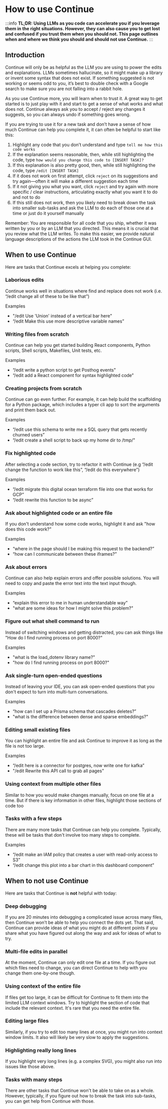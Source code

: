 # How to use Continue

:::info
**TL;DR: Using LLMs as you code can accelerate you if you leverage them in the right situations. However, they can also cause you to get lost and confused if you trust them when you should not. This page outlines when and where we think you should and should not use Continue.**
:::

## Introduction

Continue will only be as helpful as the LLM you are using to power the edits and explanations. LLMs sometimes hallucinate, so it might make up a library or invent some syntax that does not exist. If something suggested is not working or seems odd to you, it’s best to double check with a Google search to make sure you are not falling into a rabbit hole.

As you use Continue more, you will learn when to trust it. A great way to get started is to just play with it and start to get a sense of what works and what does not. Continue always ask you to accept / reject any changes it suggests, so you can always undo if something goes wrong.

If you are trying to use it for a new task and don’t have a sense of how much Continue can help you complete it, it can often be helpful to start like this:

1. Highlight any code that you don’t understand and type `tell me how this code works`
2. If the explanation seems reasonable, then, while still highlighting the code, type `how would you change this code to [INSERT TASK]?`
3. If this explanation is also pretty good, then, while still highlighting the code, type `/edit [INSERT TASK]`
4. If it does not work on first attempt, click `reject` on its suggestions and try again—often it will make a different suggestion each time
5. If it not giving you what you want, click `reject` and try again with more specific / clear instructions, articulating exactly what you want it to do and not to do
6. If this still does not work, then you likely need to break down the task into smaller sub-tasks and ask the LLM to do each of those one at a time or just do it yourself manually

Remember: You are responsible for all code that you ship, whether it was written by you or by an LLM that you directed. This means it is crucial that you review what the LLM writes. To make this easier, we provide natural language descriptions of the actions the LLM took in the Continue GUI.

## When to use Continue

Here are tasks that Continue excels at helping you complete:

### Laborious edits 

Continue works well in situations where find and replace does not work (i.e. “/edit change all of these to be like that”)

Examples
- "/edit Use 'Union' instead of a vertical bar here"
- “/edit Make this use more descriptive variable names”

### Writing files from scratch

Continue can help you get started building React components, Python scripts, Shell scripts, Makefiles, Unit tests, etc.

Examples
- “/edit write a python script to get Posthog events"
- “/edit add a React component for syntax highlighted code"

### Creating projects from scratch

Continue can go even further. For example, it can help build the scaffolding for a Python package, which includes a typer cli app to sort the arguments and print them back out.

Examples
- “/edit use this schema to write me a SQL query that gets recently churned users”
- “/edit create a shell script to back up my home dir to /tmp/"

### Fix highlighted code

After selecting a code section, try to refactor it with Continue (e.g “/edit change the function to work like this”, “/edit do this everywhere”)

Examples
- “/edit migrate this digital ocean terraform file into one that works for GCP”
- “/edit rewrite this function to be async”

### Ask about highlighted code or an entire file

If you don't understand how some code works, highlight it and ask "how does this code work?"

Examples
- “where in the page should I be making this request to the backend?”
- “how can I communicate between these iframes?”

### Ask about errors

Continue can also help explain errors and offer possible solutions. You will need to copy and paste the error text into the text input though.

Examples
- “explain this error to me in human understandable way”
- "what are some ideas for how I might solve this problem?"

### Figure out what shell command to run

Instead of switching windows and getting distracted, you can ask things like "How do I find running process on port 8000?"

Examples
- "what is the load_dotenv library name?"
- "how do I find running process on port 8000?"

### Ask single-turn open-ended questions

Instead of leaving your IDE, you can ask open-ended questions that you don't expect to turn into multi-turn conversations.

Examples
- “how can I set up a Prisma schema that cascades deletes?”
- "what is the difference between dense and sparse embeddings?"

### Editing small existing files

You can highlight an entire file and ask Continue to improve it as long as the file is not too large.

Examples
- “/edit here is a connector for postgres, now write one for kafka”
- "/edit Rewrite this API call to grab all pages"

### Using context from multiple other files

Similar to how you would make changes manually, focus on one file at a time. But if there is key information in other files, highlight those sections of code too

### Tasks with a few steps

There are many more tasks that Continue can help you complete. Typically, these will be tasks that don't involve too many steps to complete.

Examples
- “/edit make an IAM policy that creates a user with read-only access to S3”
- “/edit change this plot into a bar chart in this dashboard component”

## When to not use Continue

Here are tasks that Continue is **not** helpful with today:

### Deep debugging

If you are 20 minutes into debugging a complicated issue across many files, then Continue won’t be able to help you connect the dots yet. That said, Continue can provide ideas of what you might do at different points if you share what you have figured out along the way and ask for ideas of what to try.

### Multi-file edits in parallel

At the moment, Continue can only edit one file at a time. If you figure out which files need to change, you can direct Continue to help with you change them one-by-one though.

### Using context of the entire file

If files get too large, it can be difficult for Continue to fit them into the limited LLM context windows. Try to highlight the section of code that include the relevant context. It's rare that you need the entire file.

### Editing large files

Similarly, if you try to edit too many lines at once, you might run into context window limits. It also will likely be very slow to apply the suggestions.

### Highlighting really long lines

If you highlight very long lines (e.g. a complex SVG), you might also run into issues like those above.

### Tasks with many steps

There are other tasks that Continue won't be able to take on as a whole. However, typically, if you figure out how to break the task into sub-tasks, you can get help from Continue with those.

